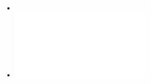 -
- ![CT-Lecture5-TopDownParsing - ct-lecture5-topdownparsing.pdf](../assets/CT-Lecture5-TopDownParsing_-_ct-lecture5-topdownparsing_1737386167513_0.pdf)